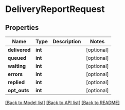 # DeliveryReportRequest

## Properties
Name | Type | Description | Notes
------------ | ------------- | ------------- | -------------
**delivered** | **int** |  | [optional] 
**queued** | **int** |  | [optional] 
**waiting** | **int** |  | [optional] 
**errors** | **int** |  | [optional] 
**replied** | **int** |  | [optional] 
**opt_outs** | **int** |  | [optional] 

[[Back to Model list]](../README.md#documentation-for-models) [[Back to API list]](../README.md#documentation-for-api-endpoints) [[Back to README]](../README.md)


